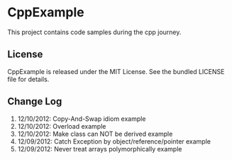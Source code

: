CppExample
==========

This project contains code samples during the cpp journey.

## License

CppExample is released under the MIT License. See the bundled LICENSE file for details.

## Change Log
1. 12/10/2012: Copy-And-Swap idiom example
1. 12/10/2012: Overload example
1. 12/10/2012: Make class can NOT be derived example
1. 12/09/2012: Catch Exception by object/reference/pointer example
1. 12/09/2012: Never treat arrays polymorphically example

